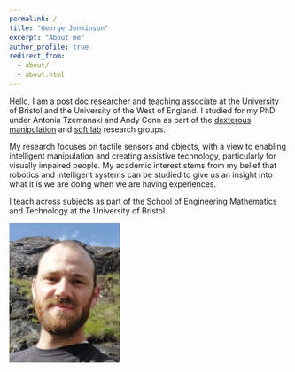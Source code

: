 ```yaml
---
permalink: /
title: "George Jenkinson"
excerpt: "About me"
author_profile: true
redirect_from: 
  - about/
  - about.html
---
```


Hello, I am a post doc researcher and teaching associate at the University of Bristol and the University of the West of England. I studied for my PhD under Antonia Tzemanaki and Andy Conn as part of the [dexterous manipulation](https://www.dexterousrobotlab.com/) and [soft lab](https://www.bristolroboticslab.com/soft-robotics) research groups.

My research focuses on tactile sensors and objects, with a view to enabling intelligent manipulation and creating assistive technology, particularly for visually impaired people. My academic interest stems from my belief that robotics and intelligent systems can be studied to give us an insight into what it is we are doing when we are having experiences.

I teach across subjects as part of the School of Engineering Mathematics and Technology at the University of Bristol.

<img src="/images/Jenkinson_github.jpeg" width="200">

[//]: <> (## News)

[//]: # (This is a comment.) 

